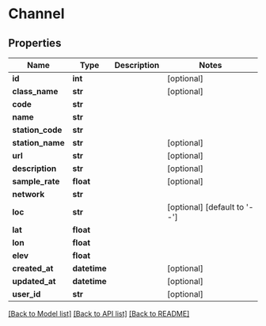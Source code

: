 # Channel

## Properties
Name | Type | Description | Notes
------------ | ------------- | ------------- | -------------
**id** | **int** |  | [optional] 
**class_name** | **str** |  | [optional] 
**code** | **str** |  | 
**name** | **str** |  | 
**station_code** | **str** |  | 
**station_name** | **str** |  | [optional] 
**url** | **str** |  | [optional] 
**description** | **str** |  | [optional] 
**sample_rate** | **float** |  | [optional] 
**network** | **str** |  | 
**loc** | **str** |  | [optional] [default to '--']
**lat** | **float** |  | 
**lon** | **float** |  | 
**elev** | **float** |  | 
**created_at** | **datetime** |  | [optional] 
**updated_at** | **datetime** |  | [optional] 
**user_id** | **str** |  | [optional] 

[[Back to Model list]](../README.md#documentation-for-models) [[Back to API list]](../README.md#documentation-for-api-endpoints) [[Back to README]](../README.md)


